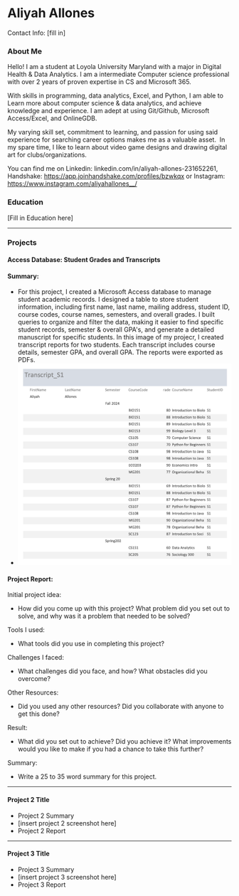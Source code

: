 # Aliyah Allones
Contact Info: [fill in]
### About Me 
Hello! I am a student at Loyola University Maryland with a major in Digital Health & Data Analytics. I am a intermediate Computer science professional with over 2 years of proven expertise in CS and Microsoft 365. 

With skills in programming, data analytics, Excel, and Python, I am able to Learn more about computer science & data analytics, and achieve knowledge and experience. I am adept at using Git/Github, Microsoft Access/Excel, and OnlineGDB. 

My varying skill set, commitment to learning, and passion for using said experience for searching career options makes me as a valuable asset.  In my spare time, I like to learn about video game designs and drawing digital art for clubs/organizations. 

You can find me on Linkedin: linkedin.com/in/aliyah-allones-231652261, Handshake: https://app.joinhandshake.com/profiles/bzwkqx or Instagram: https://www.instagram.com/aliyahallones__/


### Education 
[Fill in Education here]
***

### Projects

#### Access Database: Student Grades and Transcripts
#### Summary:
 - For this project, I created a Microsoft Access database to manage student academic records. I designed a table to store student information, including first name, last name, mailing address, student ID, course codes, course names, semesters, and overall grades.
I built queries to organize and filter the data, making it easier to find specific student records, semester & overall GPA's, and generate a detailed manuscript for specific students.
In this image of my projecr, I created transcript reports for two students. Each transcript includes course details, semester GPA, and overall GPA. The reports were exported as PDFs.
 - ![Project Image](images/student-transcript.png)
 #### Project Report:
 Initial project idea: 
- How did you come up with this project? What problem did you set out to solve, and why was it a problem that needed to be solved? 

Tools I used: 
- What tools did you use in completing this project? 

Challenges I faced:
- What challenges did you face, and how? What obstacles did you overcome? 

Other Resources: 
- Did you used any other resources? Did you collaborate with anyone to get this done? 

Result:
- What did you set out to achieve? Did you achieve it? What improvements would you like to make if you had a chance to take this further? 

Summary:
- Write a 25 to 35 word summary for this project.
***

#### Project 2 Title
 - Project 2 Summary
 - [insert project 2 screenshot here]
 - Project 2 Report
***

#### Project 3 Title
 - Project 3 Summary
 - [insert project 3 screenshot here]
 - Project 3 Report


